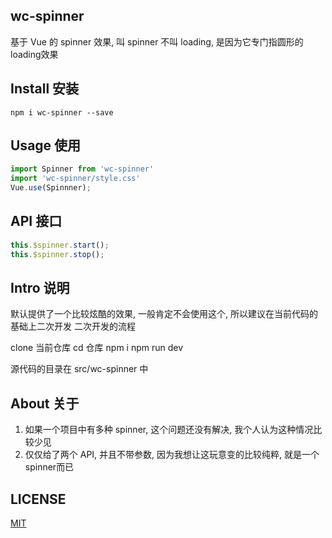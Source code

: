## wc-spinner
基于 Vue 的 spinner 效果, 叫 spinner 不叫 loading, 是因为它专门指圆形的loading效果

## Install 安装
```shell
npm i wc-spinner --save
```

## Usage 使用
```javascript
import Spinner from 'wc-spinner'
import 'wc-spinner/style.css'
Vue.use(Spinnner);
```

## API 接口
```javascript
this.$spinner.start();
this.$spinner.stop();
```

## Intro 说明
默认提供了一个比较炫酷的效果, 一般肯定不会使用这个, 所以建议在当前代码的基础上二次开发
二次开发的流程

clone 当前仓库
cd 仓库
npm i
npm run dev

源代码的目录在 src/wc-spinner 中

## About 关于
1. 如果一个项目中有多种 spinner, 这个问题还没有解决, 我个人认为这种情况比较少见
2. 仅仅给了两个 API, 并且不带参数, 因为我想让这玩意变的比较纯粹, 就是一个 spinner而已


## LICENSE
[MIT](https://opensource.org/licenses/MIT)
